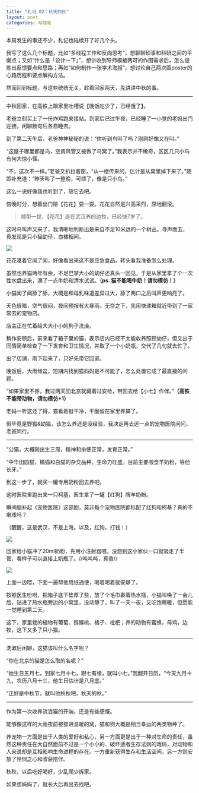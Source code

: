 ```yaml
---
title: "札记 02｜秋天的秋"
layout: post
categories: 写随笔
---
```


<!-- more -->

本周发生的事还不少，札记也陆续开了好几个头。

我写了这么几个标题，比如“多线程工作和反向思考”，想聊聊琐事和科研之间的平衡点；又如“什么是「设计一下」”，想讲收到导师模棱两可的作图需求后，怎么提炼出反馈要点和思路；再如“如何制作一张学术海报”，想讨论自己两次画poster的心路历程和要点解构方法。

然而回到标题，与这些统统无关，趁着回家两天，先讲讲中秋的事。

---

中秋回家，在高铁上跟家里吐槽说【晚饭吃少了，已经饿了】。

老爸立刻买上了一份炸鸡跑来接站。到家后已过午夜，已经睡了一小觉的老妈出门迎接。闲聊数句后各自睡去。

到了第二天午后，老爸神神秘秘的说：“你听到鸟叫了吗？刚刚好像又在叫。”

“这屋子哪里都是鸟，空调风管又被做了鸟窝了。”我表示并不稀奇，区区几只小鸟有何大惊小怪。

“不，这次不一样。”老爸又扒拉着窗，“从一楼传来的，估计是从窝里掉下来了。”随即补充道：“昨天叫了一整晚，可烦了，像是只小鸟。”

这么一说好像我也听到了，随它去吧。

傍晚时分，想着出门陪【花花】耍一耍。花花自然是兴高采烈，原地翻滚。

> 顺带一提，【花花】是在武汉养的边牧，已经快7岁了。

这时鸟叫声又来了，我清晰地判断出是来自不足10米远的一个树丛。寻声而去，竟发现是只小猫幼仔，白橘相间。

![](https://z3.ax1x.com/2021/09/19/48wRZ6.jpg)

花花凑着它闻了闻，好像看出来这不是应急食品，转头看我准备怎么处理。

虽然也养猫两年有余，不足巴掌大小的幼仔还真头一回见，于是从家里拿了个一次性水盘出来，滴了一点牛奶和清水试试。**（ps. 猫不能喝牛奶！请勿模仿！）**

小猫闻了闻舔了舔，大概是和母乳味道差异过大，舔了两口之后叫声更响亮了。

天色很暗，空气很闷，夜间预报有大暴雨。无奈之下，先用快递箱就近带到了一家常去的宠物店。

店主正在忙着给大大小小的狗子洗澡。

稍作安顿后，前来看了箱子里的猫，表示店内已经不太能收养照顾幼仔，但又出于同情简单检查了一下发育和卫生情况，并取了一个小奶瓶，交代了几句就去忙了。

出了店铺，雨下起来了，只好先带它回家。

晚饭后，大雨倾盆。短期内找到猫妈妈是不可能了，怎么处置它成了最直接的问题。

“如果家里不养，我过两天回北京就藏着过安检，带回去给【小七】作伴。”**（高铁不能带动物，请勿模仿+1）**

老妈一听这还了得，猫看着挺干净，干脆留在家里养算了。

但毕竟是野猫&幼猫，该怎么养还是没经验，我决定再去远一点的宠物医院问问，老爸同行。

---

“公猫，大概刚出生三周，精神和排便正常，发育正常。”

“中华田园猫，橘猫和白猫的杂交品种，生命力旺盛。目前主要喂食羊奶粉，等他长牙。”

到这一步了，就买一罐专用奶粉回去养吧。

这时医院里跑出来一只柯基，医生拿了一罐【红狗】牌羊奶粉。

瞬间脑补起《宠物医院》这部剧，莫非每个宠物医院都标配了红狗和柯基？真的不串戏吗？

（醒醒，这是武汉，不是上海。以及，红狗，打钱！）

![](https://z3.ax1x.com/2021/09/19/48wfIO.png)

回家给小猫冲了20ml奶粉，先用小注射器喂。没想到这小家伙一口就吸走了半管，看样子可以直接上奶瓶了。//吨吨吨，真香//

![](https://z3.ax1x.com/2021/09/19/48wgqx.jpg)

上面一边喂，下面一遍帮他用纸通便，喝着喝着就安静了。

按照医生吩咐，把箱子底下垫厚了些，放了个毛巾裹着热水瓶，小猫叫唤了一会儿后，钻进了热水瓶旁边的小窝里，没动静了。叫了一天一夜，又吃饱睡暖，但愿能一觉睡到第二天。

这下，家里栽的植物有葡萄、猕猴桃、橘子、枇杷；养的动物有蜜蜂，母鸡，边牧，这下又多了只小猫。

---

洗漱后闲聊，这猫该叫什么名字呢？

“你在北京的猫是怎么取的名呢？”

“她生日五月七，到家七月十七，跟七有缘，就叫小七。”我翻开日历，“今天九月十九，农历八月十三，他生日估计是八月底。”

“正好是中秋节，就叫他秋秋吧，秋天的秋。”

---

作为第一次收养流浪猫的开端，还是有些感慨。

能够像这样的大雨夜前被接进温暖的窝，猫和狗大概是相当幸运的两类物种了。

养宠物一方面是出于人类的爱好和私心，另一方面更是出于一种对生命的责任，虽然这种责任在大自然面前不过是一个小小的、破坏适者生存法则的戏码，对动物和人来说却是互相影响生命进程的存在。一方重新获得生存和生活空间，另一方则安放了怜悯之心和收获陪伴。



秋秋，以后吃好喝好，少乱爬少拆家。

如果想妈妈了，就长大后再出去找吧。

